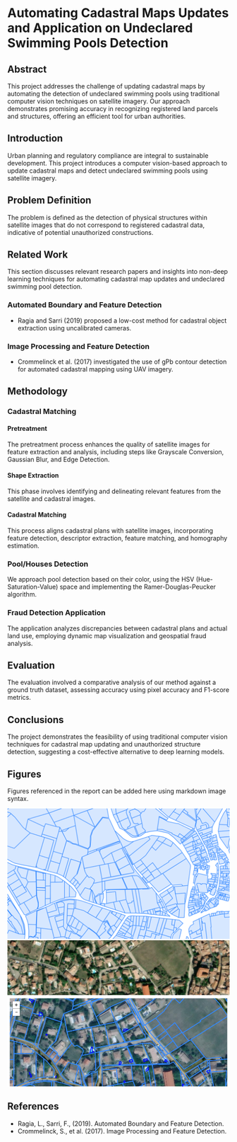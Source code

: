 # Automating Cadastral Maps Updates and Application on Undeclared Swimming Pools Detection

## Abstract
This project addresses the challenge of updating cadastral maps by automating the detection of undeclared swimming pools using traditional computer vision techniques on satellite imagery. Our approach demonstrates promising accuracy in recognizing registered land parcels and structures, offering an efficient tool for urban authorities.

## Introduction
Urban planning and regulatory compliance are integral to sustainable development. This project introduces a computer vision-based approach to update cadastral maps and detect undeclared swimming pools using satellite imagery.

## Problem Definition
The problem is defined as the detection of physical structures within satellite images that do not correspond to registered cadastral data, indicative of potential unauthorized constructions.

## Related Work
This section discusses relevant research papers and insights into non-deep learning techniques for automating cadastral map updates and undeclared swimming pool detection.

### Automated Boundary and Feature Detection
- Ragia and Sarri (2019) proposed a low-cost method for cadastral object extraction using uncalibrated cameras.

### Image Processing and Feature Detection
- Crommelinck et al. (2017) investigated the use of gPb contour detection for automated cadastral mapping using UAV imagery.

## Methodology
### Cadastral Matching
#### Pretreatment
The pretreatment process enhances the quality of satellite images for feature extraction and analysis, including steps like Grayscale Conversion, Gaussian Blur, and Edge Detection.

#### Shape Extraction
This phase involves identifying and delineating relevant features from the satellite and cadastral images.

#### Cadastral Matching
This process aligns cadastral plans with satellite images, incorporating feature detection, descriptor extraction, feature matching, and homography estimation.

### Pool/Houses Detection
We approach pool detection based on their color, using the HSV (Hue-Saturation-Value) space and implementing the Ramer-Douglas-Peucker algorithm.

### Fraud Detection Application
The application analyzes discrepancies between cadastral plans and actual land use, employing dynamic map visualization and geospatial fraud analysis.

## Evaluation
The evaluation involved a comparative analysis of our method against a ground truth dataset, assessing accuracy using pixel accuracy and F1-score metrics.

## Conclusions
The project demonstrates the feasibility of using traditional computer vision techniques for cadastral map updating and unauthorized structure detection, suggesting a cost-effective alternative to deep learning models.

## Figures
Figures referenced in the report can be added here using markdown image syntax.

![Figure 1: Example of Cadastral Government Data](Images/Cad.png)
![Figure 2: Example of Satellite Images from Esri Library](Images/Sat.png)
![Figure 3: Example of Fraud Detection Analysis](Images/cat_sat_pool.png)

## References
- Ragia, L., Sarri, F., (2019). Automated Boundary and Feature Detection. 
- Crommelinck, S., et al. (2017). Image Processing and Feature Detection.

